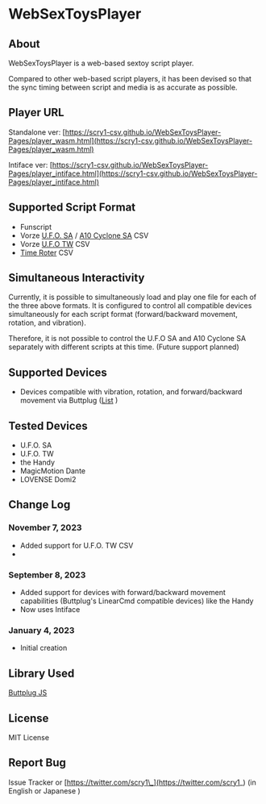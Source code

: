 # WebSexToysPlayer

## About

WebSexToysPlayer is a web-based sextoy script player.

Compared to other web-based script players, it has been devised so that the sync timing between script and media is as accurate as possible.

## Player URL

Standalone ver: [https://scry1-csv.github.io/WebSexToysPlayer-Pages/player_wasm.html](https://scry1-csv.github.io/WebSexToysPlayer-Pages/player_wasm.html)

Intiface ver: [https://scry1-csv.github.io/WebSexToysPlayer-Pages/player_intiface.html](https://scry1-csv.github.io/WebSexToysPlayer-Pages/player_intiface.html)

## Supported Script Format

- Funscript
- Vorze [U.F.O. SA](https://www.vorze.jp/en/ufosa/) / [A10 Cyclone SA](https://www.vorze.jp/en/a10cyclonesa/) CSV
- Vorze [U.F.O TW](https://www.vorze.jp/en/ufotw/) CSV
- [Time Roter](http://trance-innovation.com/lp_time/) CSV

## Simultaneous Interactivity

Currently, it is possible to simultaneously load and play one file for each of the three above formats. It is configured to control all compatible devices simultaneously for each script format (forward/backward movement, rotation, and vibration).

Therefore, it is not possible to control the U.F.O SA and A10 Cyclone SA separately with different scripts at this time. (Future support planned)

## Supported Devices
- Devices compatible with vibration, rotation, and forward/backward movement via Buttplug
([List](https://iostindex.com/?filter0ButtplugSupport=7) )

## Tested Devices
- U.F.O. SA
- U.F.O. TW
- the Handy
- MagicMotion Dante
- LOVENSE Domi2

## Change Log

### November 7, 2023

- Added support for U.F.O. TW CSV
- 

### September 8, 2023

- Added support for devices with forward/backward movement capabilities (Buttplug's LinearCmd compatible devices) like the Handy
- Now uses Intiface

### January 4, 2023

- Initial creation

## Library Used

[Buttplug JS](https://github.com/buttplugio/buttplug-rs-ffi/tree/master/js)

## License

MIT License

## Report Bug

Issue Tracker or [https://twitter.com/scry1\_](https://twitter.com/scry1_) (in English or Japanese )
